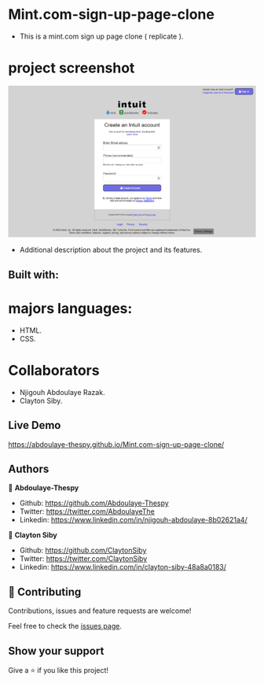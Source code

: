 # Mint.com-sign-up-page-clone
* This is a mint.com sign up page clone ( replicate ). 
# project screenshot
![screenshot](images/MintSignUpPage.png)
* Additional description about the project and its features.
## Built with:
 # majors languages:
* HTML.
* CSS.
# Collaborators
* Njigouh Abdoulaye Razak.
* Clayton Siby.

## Live Demo
https://abdoulaye-thespy.github.io/Mint.com-sign-up-page-clone/

## Authors

👤 **Abdoulaye-Thespy**

- Github: https://github.com/Abdoulaye-Thespy
- Twitter: https://twitter.com/AbdoulayeThe
- Linkedin: https://www.linkedin.com/in/njigouh-abdoulaye-8b02621a4/

👤 **Clayton Siby**

- Github: https://github.com/ClaytonSiby 
- Twitter: https://twitter.com/ClaytonSiby 
- Linkedin: https://www.linkedin.com/in/clayton-siby-48a8a0183/ 

## 🤝 Contributing

Contributions, issues and feature requests are welcome!

Feel free to check the [issues page](issues/).

## Show your support

Give a ⭐️ if you like this project!
